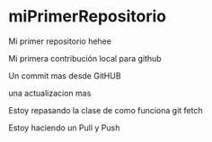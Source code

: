 # miPrimerRepositorio


Mi primer repositorio hehee

Mi primera contribución local para github

Un commit mas desde GitHUB

una actualizacion mas

Estoy repasando la clase de como funciona git fetch

Estoy haciendo un Pull y Push